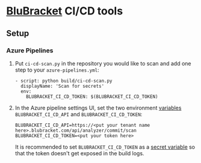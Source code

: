 # [BluBracket](https://blubracket.com/) CI/CD tools

## Setup

### Azure Pipelines
1. Put `ci-cd-scan.py` in the repository you would like to scan and add one step to your `azure-pipelines.yml`:
    ```
    - script: python build/ci-cd-scan.py 
      displayName: 'Scan for secrets'
      env:
        BLUBRACKET_CI_CD_TOKEN: $(BLUBRACKET_CI_CD_TOKEN)
    ```
2. In the Azure pipeline settings UI, set the two environment [variables](https://docs.microsoft.com/en-us/azure/devops/pipelines/process/variables) `BLUBRACKET_CI_CD_API` and `BLUBRACKET_CI_CD_TOKEN`:
    ```
    BLUBRACKET_CI_CD_API=https://<put your tenant name here>.blubracket.com/api/analyzer/commit/scan
    BLUBRACKET_CI_CD_TOKEN=<put your token here>
    ```
    It is recommended to set `BLUBRACKET_CI_CD_TOKEN` as a [secret variable](https://docs.microsoft.com/en-us/azure/devops/pipelines/process/variables#secret-variables) so that the token doesn't get exposed in the build logs.
